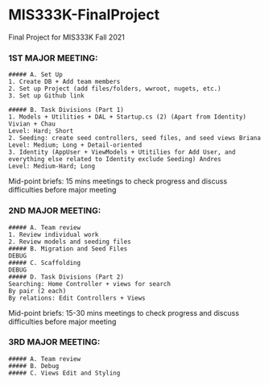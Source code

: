 # MIS333K-FinalProject
Final Project for MIS333K Fall 2021

### 1ST MAJOR MEETING: 
	##### A. Set Up
	1. Create DB + Add team members 
	2. Set up Project (add files/folders, wwroot, nugets, etc.)
	3. Set up Github link

	##### B. Task Divisions (Part 1) 
	1. Models + Utilities + DAL + Startup.cs (2) (Apart from Identity) Vivian + Chau 
	Level: Hard; Short 
	2. Seeding: create seed controllers, seed files, and seed views Briana 
	Level: Medium; Long + Detail-oriented 
	3. Identity (AppUser + ViewModels + Utitilies for Add User, and everything else related to Identity exclude Seeding) Andres 
	Level: Medium-Hard; Long
	
	
Mid-point briefs: 15 mins meetings to check progress and discuss difficulties before major meeting

### 2ND MAJOR MEETING: 
	##### A. Team review
	1. Review individual work 
	2. Review models and seeding files 
	##### B. Migration and Seed Files 
	DEBUG
	##### C. Scaffolding 
	DEBUG 
	##### D. Task Divisions (Part 2) 
	Searching: Home Controller + views for search
	By pair (2 each) 
	By relations: Edit Controllers + Views
	
Mid-point briefs: 15-30 mins meetings to check progress and discuss difficulties before major meeting

### 3RD MAJOR MEETING: 
	##### A. Team review 
	##### B. Debug 
	##### C. Views Edit and Styling 
